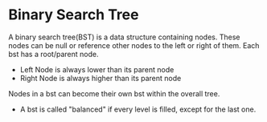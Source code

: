 # Binary Search Tree

A binary search tree(BST) is a data structure containing nodes. These nodes can be null or reference other nodes to the left or right of them. Each bst has a root/parent node.

- Left Node is always lower than its parent node
- Right Node is always higher than its parent node

Nodes in a bst can become their own bst within the overall tree.

- A bst is called "balanced" if every level is filled, except for the last one.